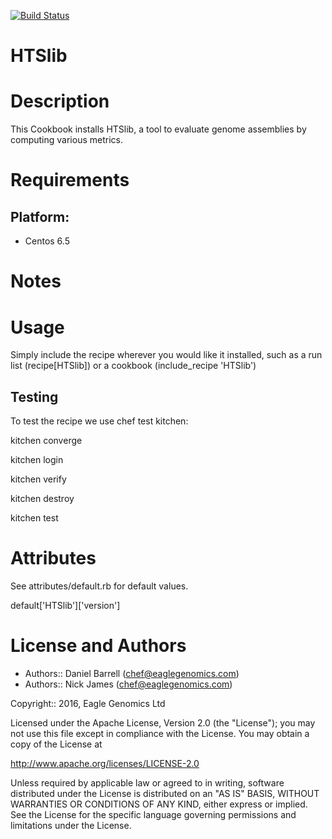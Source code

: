 [![Build Status](https://travis-ci.org/EagleGenomics-cookbooks/HTSlib.svg?branch=master)](https://travis-ci.org/EagleGenomics-cookbooks/HTSlib)

# HTSlib

Description
===========
This Cookbook installs HTSlib, a tool to evaluate genome assemblies by computing various metrics.

Requirements
============

## Platform:

* Centos 6.5

Notes
=====

Usage
=====
Simply include the recipe wherever you would like it installed, such as a run list (recipe[HTSlib]) or a cookbook (include_recipe 'HTSlib')


## Testing
To test the recipe we use chef test kitchen:

kitchen converge

kitchen login

kitchen verify

kitchen destroy

kitchen test

Attributes
==========
See attributes/default.rb for default values.

default['HTSlib']['version']

License and Authors
===================

* Authors:: Daniel Barrell (<chef@eaglegenomics.com>)
* Authors:: Nick James  (<chef@eaglegenomics.com>)

Copyright:: 2016, Eagle Genomics Ltd

Licensed under the Apache License, Version 2.0 (the "License");
you may not use this file except in compliance with the License.
You may obtain a copy of the License at

http://www.apache.org/licenses/LICENSE-2.0

Unless required by applicable law or agreed to in writing, software
distributed under the License is distributed on an "AS IS" BASIS,
WITHOUT WARRANTIES OR CONDITIONS OF ANY KIND, either express or implied.
See the License for the specific language governing permissions and
limitations under the License.
